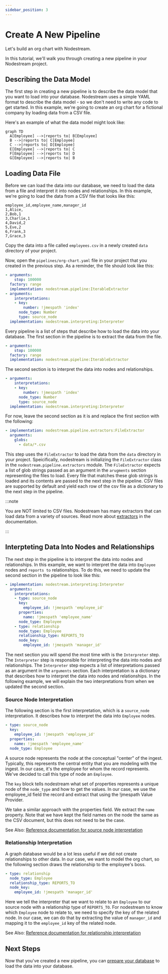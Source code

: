 ```yaml
---
sidebar_position: 3
---
```


# Create A New Pipeline
Let's build an org chart with Nodestream.

In this tutorial, we'll walk you through creating a new pipeline in your Nodestream project. 


## Describing the Data Model

The first step in creating a new pipeline is to describe the data model that you want to load into your database.
Nodestream uses a simple YAML format to describe the data model - so we don't need to write any code to get started.
In this example, we're going to create an org chart for a fictional company by loading data from a CSV file.

Here's an example of what the data model might look like:

```mermaid
graph TD
  A[Employee] -->|reports to| B[Employee]
  B -->|reports to| C[Employee]
  C -->|reports to| D[Employee]
  E[Employee] -->|reports to| C
  F[Employee] -->|reports to| D
  G[Employee] -->|reports to| B
```

## Loading Data File

Before we can load the data into our database, we need to load the data from a file and interpret it into nodes and relationships.
In this example, we're going to load the data from a CSV file that looks like this:

```csv
employee_id,employee_name,manager_id
1,Alice,
2,Bob,1
3,Charlie,1
4,David,2
5,Eve,2
6,Frank,3
7,Grace,3
```

Copy the data into a file called `employees.csv` in a newly created `data` directory of your project.

Now, open the `pipelines/org-chart.yaml` file in your project that you created in the previous step.
As a reminder, the file should look like this:

```yaml
- arguments:
    stop: 100000
  factory: range
  implementation: nodestream.pipeline:IterableExtractor
- arguments:
    interpretations:
    - key:
        number: !jmespath 'index'
      node_type: Number
      type: source_node
  implementation: nodestream.interpreting:Interpreter
```

Every pipeline is a list of steps that describe how to load the data into your database.
The first section in the pipeline is to extract the data from the file.

```yaml
- arguments:
    stop: 100000
  factory: range
  implementation: nodestream.pipeline:IterableExtractor
```

The second section is to interpret the data into nodes and relationships.

```yaml
- arguments:
    interpretations:
    - key:
        number: !jmespath 'index'
      node_type: Number
      type: source_node
  implementation: nodestream.interpreting:Interpreter
```

For now, leave the second section as it is and replace the first section with the following:

```yaml
- implementation: nodestream.pipeline.extractors:FileExtractor
  arguments:
    globs:
      - data/*.csv
```

This step uses the `FileExtractor` to load the data from the `data` directory in your project.
Speicifically, nodestream is initializing the `FileExtractor` class in the `nodestream.pipeline.extractors` module.
The `FileExtractor` expects a list of glob strings passed as an argument in the `arugments` section representing the files to load.
Every file that matches these glob strings is loaded and its contents are passed to the next step in the pipeline.
CSV files are supported by default and yield each row of the csv file as a dictionary to the next step in the pipeline.

<!---
TODO: Make these links to the appropriate sections in the documentation
-->

:::note 

You are NOT limited to CSV files. Nodestream has many extractors that can load data from a variety of sources. Read more about [extractors](../../reference/extractors) in the documentation. 

:::

## Interpteting Data Into Nodes and Relationships

The next step in the pipeline is to interpret the data into nodes and relationships.
In this example, we want to interpret the data into `Employee` nodes and `reports to` relationships.
To do this, we need to update the second section in the pipeline to look like this:

```yaml
- implementation: nodestream.interpreting:Interpreter
  arguments:
    interpretations:
    - type: source_node
      key:
        employee_id: !jmespath 'employee_id'
      properties:
        name: !jmespath 'employee_name'
      node_type: Employee
    - type: relationship
      node_type: Employee
      relationship_type: REPORTS_TO
      node_key:
        employee_id: !jmespath 'manager_id'
```

The next section you will spend the most time with is the `Interpreter` step.
The `Interpreter` step is responsible for interpreting the data into nodes and relationships.
The `Interpreter` step expects a list of interpretations passed as an argument in the `arguments` section.
Each interpretation is a dictionary that describes how to interpret the data into nodes and relationships.
In the following example, we will explain the two interpretations from when we updated the second section.

### Source Node Interpretation
The following section is the first interpretation, which is a `source_node` interpretation.
It describes how to interpret the data into `Employee` nodes.

```yaml
- type: source_node
  key:
    employee_id: !jmespath 'employee_id'
  properties:
    name: !jmespath 'employee_name'
  node_type: Employee
```

A source node represents the node at the conceptual "center" of the ingest. 
Typically, this represents the central entity that you are modeling with the ingest. 
In our case, it's the employee for whom the record represents. 
We've decided to call this type of node an `Employee`.

The `key` block tells nodestream what set of properties represents a unique node of the `node_type` and how to get the values. 
In our case, we use the employee_id field the record and extract that using the !jmespath Value Provider.

We take a similar approach with the properties field. We extract the `name` property.
Note that we have kept the field names on the node the same as the CSV document, but this does not need to be the case.

See Also: [Reference documentation for source node interpretation](../reference/interpreting.md#source-node-interpretation)

### Relationship Interpretation

A graph database would be a lot less useful if we did not create relationships to other data. 
In our case, we want to model the org chart, so the following section draws the relationship to the employee's boss.

```yaml
- type: relationship
  node_type: Employee
  relationship_type: REPORTS_TO
  node_key:
    employee_id: !jmespath 'manager_id'
```

Here we tell the interpreter that we want to relate to an `Employee` to our source node with a relationship type of `REPORTS_TO`. 
For nodestream to know which `Employee` node to relate to, we need to specify the key of the related node. 
In our case, we can do that by extracting the value of `manager_id` and mapping it to the `employee_id` key of the related node.

See Also: [Reference documentation for relationship interpretation](../reference/interpreting.md#relationship-interpretation)


## Next Steps

Now that you've created a new pipeline, you can [prepare your database](./prepare-your-database.mdx) to load the data into your database.
